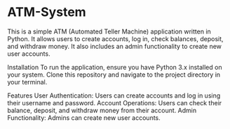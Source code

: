 # ATM-System
This is a simple ATM (Automated Teller Machine) application written in Python. It allows users to create accounts, log in, check balances, deposit, and withdraw money. It also includes an admin functionality to create new user accounts.

Installation
To run the application, ensure you have Python 3.x installed on your system. Clone this repository and navigate to the project directory in your terminal.

Features
User Authentication: Users can create accounts and log in using their username and password.
Account Operations: Users can check their balance, deposit, and withdraw money from their account.
Admin Functionality: Admins can create new user accounts.
